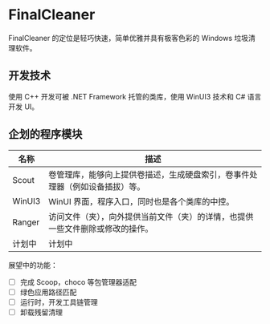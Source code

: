# FinalCleaner
FinalCleaner 的定位是轻巧快速，简单优雅并具有极客色彩的 Windows 垃圾清理软件。

## 开发技术

使用 C++ 开发可被 .NET Framework 托管的类库，使用 WinUI3 技术和 C# 语言开发 UI。

## 企划的程序模块

| 名称   | 描述                                                         |
| ------ | ------------------------------------------------------------ |
| Scout  | 卷管理库，能够向上提供卷描述，生成硬盘索引，卷事件处理器（例如设备插拔）等。 |
| WinUI3 | WinUI 界面，程序入口，同时也是各个类库的中控。               |
| Ranger | 访问文件（夹），向外提供当前文件（夹）的详情，也提供一些文件删除或修改的操作。 |
| 计划中 | 计划中                                                       |

展望中的功能：

- [ ] 完成 Scoop，choco 等包管理器适配
- [ ] 绿色应用路径匹配
- [ ] 运行时，开发工具链管理
- [ ] 卸载残留清理
